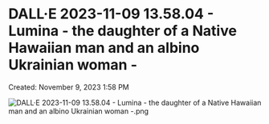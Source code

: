 # DALL·E 2023-11-09 13.58.04 - Lumina - the daughter of a Native Hawaiian man and an albino Ukrainian woman -

Created: November 9, 2023 1:58 PM

![DALL·E 2023-11-09 13.58.04 - Lumina - the daughter of a Native Hawaiian man and an albino Ukrainian woman -.png](DALL%C2%B7E%202023-11-09%2013%2058%2004%20-%20Lumina%20-%20the%20daughter%20db08ffb1ccb841bdb00d1a86e19f34cc/DALLE_2023-11-09_13.58.04_-_Lumina_-_the_daughter_of_a_Native_Hawaiian_man_and_an_albino_Ukrainian_woman_-.png)